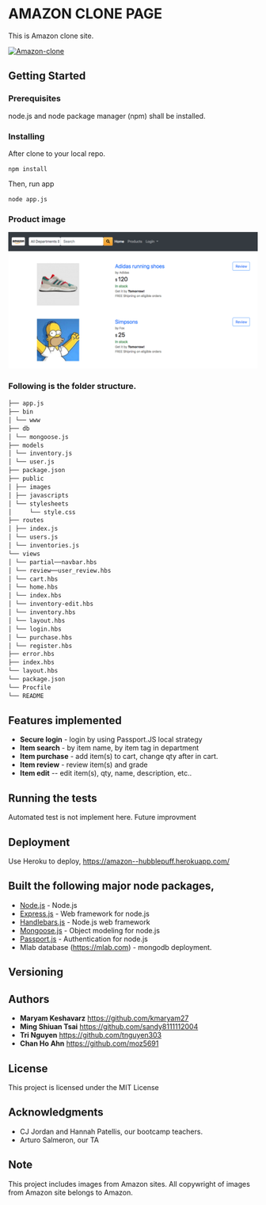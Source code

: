 # AMAZON CLONE PAGE

This is Amazon clone site.

<a href="https://drive.google.com/file/d/164fkjzPPeEIA5m1xvJlovhRdrDr3v8Z2/view"><img alt="Amazon-clone" style="width:500px;height:auto;" src="https://github.com/moz5691/amazon_clone/blob/41812e4cff0c626e1dbc00cb25f8f5773f44c901/AmazonClone.com.gif"/></a>

## Getting Started

### Prerequisites

node.js and node package manager (npm) shall be installed.

### Installing

After clone to your local repo.

```javascripts
npm install
```

Then, run app

```
node app.js
```

### Product image

![Upload Photo](public/doc-image/product1.png)

### Following is the folder structure.

```bash
├── app.js
├── bin
│ └── www
├── db
│ └── mongoose.js
├── models
│ └── inventory.js
│ └── user.js
├── package.json
├── public
│ ├── images
│ ├── javascripts
│ └── stylesheets
│     └── style.css
├── routes
│ ├── index.js
│ └── users.js
│ └── inventories.js
└── views
│ └── partial──navbar.hbs
│ └── review──user_review.hbs
│ └── cart.hbs
│ └── home.hbs
│ └── index.hbs
│ └── inventory-edit.hbs
│ └── inventory.hbs
│ └── layout.hbs
│ └── login.hbs
│ └── purchase.hbs
│ └── register.hbs
├── error.hbs
├── index.hbs
└── layout.hbs
└── package.json
└── Procfile
└── README
```

## Features implemented

- **Secure login** - login by using Passport.JS local strategy
- **Item search** - by item name, by item tag in department
- **Item purchase** - add item(s) to cart, change qty after in cart.
- **Item review** - review item(s) and grade
- **Item edit** -- edit item(s), qty, name, description, etc..

## Running the tests

Automated test is not implement here. Future improvment

## Deployment

Use Heroku to deploy, https://amazon--hubblepuff.herokuapp.com/

## Built the following major node packages,

- [Node.js](https://nodejs.org/) - Node.js
- [Express.js](https://expressjs.com) - Web framework for node.js
- [Handlebars.js](https://handlebarsjs.com) - Node.js web framework
- [Mongoose.js](https://mongoosejs.com) - Object modeling for node.js
- [Passport.js](http://www.passportjs.org) - Authentication for node.js
- Mlab database (https://mlab.com) - mongodb deployment.

## Versioning

## Authors

- **Maryam Keshavarz** https://github.com/kmaryam27
- **Ming Shiuan Tsai** https://github.com/sandy8111112004
- **Tri Nguyen** https://github.com/tnguyen303
- **Chan Ho Ahn** https://github.com/moz5691

## License

This project is licensed under the MIT License

## Acknowledgments

- CJ Jordan and Hannah Patellis, our bootcamp teachers.
- Arturo Salmeron, our TA

## Note

This project includes images from Amazon sites. All copywright of images from Amazon site belongs to Amazon.
